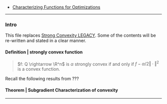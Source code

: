 - [Characterizing Functions for Optimizations](../Background/Characterizing%20Functions%20for%20Optimizations.md)


---
### **Intro**

This file replaces [Strong Convexity LEGACY](Strong%20Convexity%20LEGACY.md). 
Some of the contents will be re-written and stated in a clear manner. 

#### **Definition | strongly convex function**
> $f: Q \rightarrow \R^n$ is $\alpha$ strongly convex if and only if $f - \alpha/2\Vert \cdot\Vert^2$ is a convex function. 

Recall the following results from ???

#### **Theorem | Subgradient Characterization of convexity**
> 

---
### 


